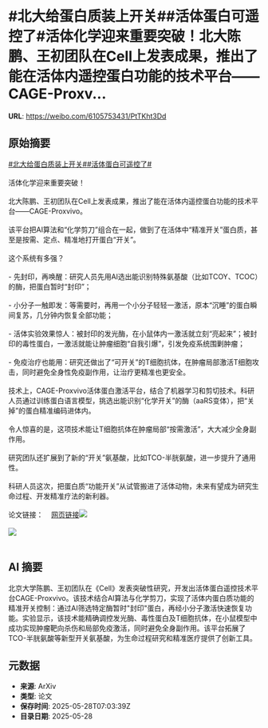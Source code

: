 # #北大给蛋白质装上开关##活体蛋白可遥控了#活体化学迎来重要突破！北大陈鹏、王初团队在Cell上发表成果，推出了能在活体内遥控蛋白功能的技术平台——CAGE-Proxv...

**URL**: https://weibo.com/6105753431/PtTKht3Dd

## 原始摘要

<a href="https://m.weibo.cn/search?containerid=231522type%3D1%26t%3D10%26q%3D%23%E5%8C%97%E5%A4%A7%E7%BB%99%E8%9B%8B%E7%99%BD%E8%B4%A8%E8%A3%85%E4%B8%8A%E5%BC%80%E5%85%B3%23&amp;extparam=%23%E5%8C%97%E5%A4%A7%E7%BB%99%E8%9B%8B%E7%99%BD%E8%B4%A8%E8%A3%85%E4%B8%8A%E5%BC%80%E5%85%B3%23" data-hide=""><span class="surl-text">#北大给蛋白质装上开关#</span></a><a href="https://m.weibo.cn/search?containerid=231522type%3D1%26t%3D10%26q%3D%23%E6%B4%BB%E4%BD%93%E8%9B%8B%E7%99%BD%E5%8F%AF%E9%81%A5%E6%8E%A7%E4%BA%86%23&amp;extparam=%23%E6%B4%BB%E4%BD%93%E8%9B%8B%E7%99%BD%E5%8F%AF%E9%81%A5%E6%8E%A7%E4%BA%86%23" data-hide=""><span class="surl-text">#活体蛋白可遥控了#</span></a><br><br>活体化学迎来重要突破！<br><br>北大陈鹏、王初团队在Cell上发表成果，推出了能在活体内遥控蛋白功能的技术平台——CAGE-Proxvivo。<br><br>该平台把AI算法和“化学剪刀”组合在一起，做到了在活体中“精准开关”蛋白质，甚至是按需、定点、精准地打开蛋白“开关”。<br><br>这个系统有多强？<br><br>- 先封印，再唤醒：研究人员先用AI选出能识别特殊氨基酸（比如TCOY、TCOC）的酶，把蛋白暂时“封印”；<br><br>- 小分子一触即发：等需要时，再用一个小分子轻轻一激活，原本“沉睡”的蛋白瞬间复苏，几分钟内恢复全部功能；<br><br>- 活体实验效果惊人：被封印的发光酶，在小鼠体内一激活就立刻“亮起来”；被封印的毒性蛋白，一激活就能让肿瘤细胞“自我引爆”，引发免疫系统围剿肿瘤；<br><br>- 免疫治疗也能用：研究还做出了“可开关”的T细胞抗体，在肿瘤局部激活T细胞攻击，同时避免全身性免疫副作用，让治疗更精准也更安全。<br><br>技术上，CAGE-Proxvivo活体蛋白激活平台，结合了机器学习和剪切技术。科研人员通过训练蛋白语言模型，挑选出能识别“化学开关”的酶（aaRS变体），把“关掉”的蛋白精准编码进体内。<br><br>令人惊喜的是，这项技术能让T细胞抗体在肿瘤局部“按需激活”，大大减少全身副作用。<br><br>研究团队还扩展到了新的“开关”氨基酸，比如TCO-半胱氨酸，进一步提升了通用性。<br><br>科研人员这次，把蛋白质“功能开关”从试管搬进了活体动物，未来有望成为研究生命过程、开发精准疗法的新利器。<br><br>论文链接：<a href="https://weibo.cn/sinaurl?u=https%3A%2F%2Fwww.cell.com%2Fcell%2Fabstract%2FS0092-8674%2825%2900517-3" data-hide=""><span class="url-icon"><img style="width: 1rem;height: 1rem" src="https://h5.sinaimg.cn/upload/2015/09/25/3/timeline_card_small_web_default.png" referrerpolicy="no-referrer"></span><span class="surl-text">网页链接</span></a><img style="" src="https://tvax2.sinaimg.cn/large/006Fd7o3gy1i1v3vyrgh1j31be0zadtv.jpg" referrerpolicy="no-referrer"><br><br><img style="" src="https://tvax4.sinaimg.cn/large/006Fd7o3gy1i1v3vzrjcuj30sz0sqzuh.jpg" referrerpolicy="no-referrer"><br><br>

## AI 摘要

北京大学陈鹏、王初团队在《Cell》发表突破性研究，开发出活体蛋白遥控技术平台CAGE-Proxvivo。该技术结合AI算法与化学剪刀，实现了活体内蛋白质功能的精准开关控制：通过AI筛选特定酶暂时"封印"蛋白，再经小分子激活快速恢复功能。实验显示，该技术能精确调控发光酶、毒性蛋白及T细胞抗体，在小鼠模型中成功实现肿瘤靶向杀伤和局部免疫激活，同时避免全身副作用。该平台拓展了TCO-半胱氨酸等新型开关氨基酸，为生命过程研究和精准医疗提供了创新工具。

## 元数据

- **来源**: ArXiv
- **类型**: 论文
- **保存时间**: 2025-05-28T07:03:39Z
- **目录日期**: 2025-05-28
